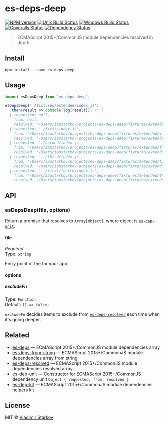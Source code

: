 # es-deps-deep

[![NPM version][npm-image]][npm-url]
[![Unix Build Status][travis-image]][travis-url]
[![Windows Build Status][appveyor-image]][appveyor-url]
[![Coveralls Status][coveralls-image]][coveralls-url]
[![Dependency Status][depstat-image]][depstat-url]

> ECMAScript 2015+/CommonJS module dependencies resolved in depth

## Install

    npm install --save es-deps-deep

## Usage

```js
import esDepsDeep from 'es-deps-deep';

esDepsDeep('./fixtures/extended/index.js')
  .then(result => console.log(result)); /* [
  { requested: null,
    from: null,
    resolved: '/Users/iamstarkov/projects/es-deps-deep/fixtures/extended/index.js' },
  { requested: './first/index.js',
    from: '/Users/iamstarkov/projects/es-deps-deep/fixtures/extended/index.js',
    resolved: '/Users/iamstarkov/projects/es-deps-deep/fixtures/extended/first/index.js' },
  { requested: './second/index.js',
    from: '/Users/iamstarkov/projects/es-deps-deep/fixtures/extended/first/index.js',
    resolved: '/Users/iamstarkov/projects/es-deps-deep/fixtures/extended/first/second/index.js' },
  { requested: '../third/index.js',
    from: '/Users/iamstarkov/projects/es-deps-deep/fixtures/extended/first/index.js',
    resolved: '/Users/iamstarkov/projects/es-deps-deep/fixtures/extended/third/index.js' },
  { requested: '../first/fourth/index.js',
    from: '/Users/iamstarkov/projects/es-deps-deep/fixtures/extended/third/index.js',
    resolved: '/Users/iamstarkov/projects/es-deps-deep/fixtures/extended/first/fourth/index.js' } ] */
```

## API

### esDepsDeep(file, options)

Return a promise that resolves to `Array[Object]`, where object is  [`es-dep-unit`][es-dep-unit].

[es-dep-unit]: https://github.com/iamstarkov/es-dep-unit

#### file

*Required*  
Type: `String`

Entry point of the for your app.

#### options

##### excludeFn

Type: `Function`  
Default: `() => false;`

`excludeFn` decides items to exclude from [`es-deps-resolved`][es-deps-resolved] each time when it's going deeper.

[es-deps-resolved]: https://github.com/iamstarkov/es-deps-resolved

## Related

* [es-deps][es-deps] — ECMAScript 2015+/CommonJS module dependencies array
* [es-deps-from-string][es-deps-from-string] — ECMAScript 2015+/CommonJS module dependencies array from string
* [es-deps-resolved][es-deps-resolved] — ECMAScript 2015+/CommonJS module dependencies resolved array
* [es-dep-unit][es-dep-unit] — Constructor for ECMAScript 2015+/CommonJS dependency unit `Object { requested, from, resolved }`
* [es-dep-kit][es-dep-kit] — ECMAScript 2015+/CommonJS module dependencies helpers kit

[es-deps]: https://github.com/iamstarkov/es-deps
[es-deps-from-string]: https://github.com/iamstarkov/es-deps-from-string
[es-deps-resolved]: https://github.com/iamstarkov/es-deps-resolved
[es-dep-unit]: https://github.com/iamstarkov/es-dep-unit
[es-dep-kit]: https://github.com/iamstarkov/es-dep-kit

## License

MIT © [Vladimir Starkov](https://iamstarkov.com)

[npm-url]: https://npmjs.org/package/es-deps-deep
[npm-image]: https://img.shields.io/npm/v/es-deps-deep.svg?style=flat-square

[travis-url]: https://travis-ci.org/iamstarkov/es-deps-deep
[travis-image]: https://img.shields.io/travis/iamstarkov/es-deps-deep.svg?style=flat-square&label=unix

[appveyor-url]: https://ci.appveyor.com/project/iamstarkov/es-deps-deep
[appveyor-image]: https://img.shields.io/appveyor/ci/iamstarkov/es-deps-deep.svg?style=flat-square&label=windows

[coveralls-url]: https://coveralls.io/r/iamstarkov/es-deps-deep
[coveralls-image]: https://img.shields.io/coveralls/iamstarkov/es-deps-deep.svg?style=flat-square

[depstat-url]: https://david-dm.org/iamstarkov/es-deps-deep
[depstat-image]: https://david-dm.org/iamstarkov/es-deps-deep.svg?style=flat-square
